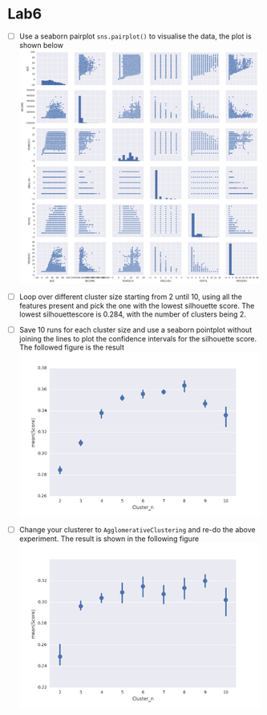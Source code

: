 # Lab6


- [ ] Use a seaborn pairplot ``sns.pairplot()`` to visualise the data, the plot is shown below
![pairplot](./pairplot1.png?raw=true)
- [ ] Loop over different cluster size starting from 2 until 10, using all the features present and pick the one with the lowest silhouette score. The lowest silhouettescore is 0.284, with the number of clusters being 2.
- [ ] Save 10 runs for each cluster size and use a seaborn pointplot without joining the lines to plot the confidence intervals for the silhouette score. The followed figure is the result
![kmeans](./pointplot.png?raw=true)
- [ ] Change your clusterer to ``AgglomerativeClustering``  and re-do the above experiment. The result is shown in the following figure
![AgglomerativeClustering](./Agg.png?raw=true)

